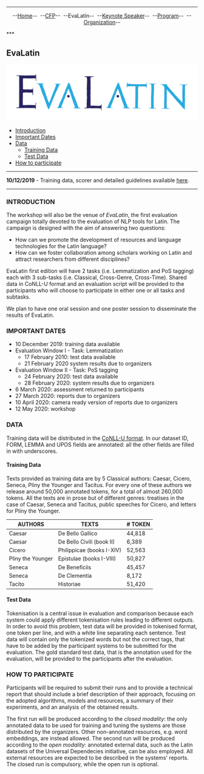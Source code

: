 ***
<p style="text-align: center;">--<a href="index">Home</a>--&nbsp;&nbsp;--<a href="CFP">CFP</a>--&nbsp;&nbsp;--EvaLatin--&nbsp;&nbsp;--<a href="Keynote">Keynote Speaker</a>--&nbsp;&nbsp;--<a href="Program">Program</a>--&nbsp;&nbsp;--<a href="organization">Organization</a>--</p>
***

## EvaLatin

![](LOGO.png)

- [Introduction](#introduction)
- [Important Dates](#important-dates)
- [Data](#data)
  * [Training Data](#training-data)
  * [Test Data](#test-data)
- [How to participate](#how-to-participate)

___
**10/12/2019** - Training data, scorer and detailed guidelines available [here](https://github.com/CIRCSE/LT4HALA/tree/master/data_and_doc).

***

### INTRODUCTION

The workshop will also be the venue of *EvaLatin*, the first evaluation campaign totally devoted to the evaluation of NLP tools for Latin. The campaign is designed with the aim of answering two questions:
- How can we promote the development of resources and language technologies for the Latin language?
- How can we foster collaboration among scholars working on Latin and attract researchers from different disciplines?

EvaLatin first edition will have 2 tasks (i.e. Lemmatization and PoS tagging) each with 3 sub-tasks (i.e. Classical, Cross-Genre, Cross-Time). Shared data in CoNLL-U format and an evaluation script will be provided to the participants who will choose to participate in either one or all tasks and subtasks. 

We plan to have one oral session and one poster session to disseminate the results of EvaLatin.

### IMPORTANT DATES
- 10 December 2019: training data available
- Evaluation Window I - Task: Lemmatization
  - 17 February 2010: test data available
  - 21 February 2020 system results due to organizers
- Evaluation Window II - Task: PoS tagging
  - 24 February 2020: test data available
  - 28 February 2020: system results due to organizers
- 6 March 2020: assessment returned to participants
- 27 March 2020: reports due to organizers
- 10 April 2020: camera ready version of reports due to organizers
- 12 May 2020: workshop

### DATA
Training data will be distributed in the [CoNLL-U format](https://universaldependencies.org/format.html). In our dataset ID, FORM, LEMMA and UPOS fields are annotated: all the other fields are filled in with underscores.

#### Training Data
Texts provided as training data are by 5 Classical authors: Caesar, Cicero, Seneca, Pliny the Younger and Tacitus. For every one of these authors we release around 50,000 annotated tokens, for a total of almost 260,000 tokens. All the texts are in prose but of different genres: treatises in the case of Caesar, Seneca and Tacitus, public speeches for Cicero, and letters for Pliny the Younger. 

| AUTHORS           | TEXTS                     | # TOKEN |
|-------------------|---------------------------|---------|
| Caesar            | De Bello Gallico          | 44,818  |
| Caesar            | De Bello Civili (book II) | 6,389   |
| Cicero            | Philippicae (books I-XIV) | 52,563  |
| Pliny the Younger | Epistulae (books I-VIII)  | 50,827  |
| Seneca            | De Beneficiis             | 45,457  |
| Seneca            | De Clementia              | 8,172   |
| Tacito            | Historiae                 | 51,420  |

#### Test Data
Tokenisation is a central issue in evaluation and comparison because each system could apply different tokenisation rules leading to different outputs. In order to avoid this problem, test data will be provided in tokenised format, one token per line, and with a white line separating each sentence. Test data will contain only the tokenized words but not the correct tags, that have to be added by the participant systems to be submitted for the evaluation.
The gold standard test data, that is the annotation used for the evaluation, will be provided to the participants after the evaluation.

### HOW TO PARTICIPATE
Participants will be required to submit their runs and to provide a technical report that should include a brief description of their approach, focusing on the adopted algorithms, models and resources, a summary of their experiments, and an analysis of the obtained results.
  
The first run will be produced according to the *closed modality*: the only annotated data to be used for training and tuning the systems are those distributed by the organizers. Other non-annotated resources, e.g. word embeddings, are instead allowed. The second run will be produced according to the *open modality*: annotated external data, such as the Latin datasets of the Universal Dependecies initiative, can be also employed. All external resources are expected to be described in the systems' reports. The closed run is compulsory, while the open run is optional.

